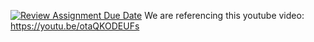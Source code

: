 [![Review Assignment Due Date](https://classroom.github.com/assets/deadline-readme-button-24ddc0f5d75046c5622901739e7c5dd533143b0c8e959d652212380cedb1ea36.svg)](https://classroom.github.com/a/w5ovOekq)
We are referencing this youtube video: https://youtu.be/otaQKODEUFs
